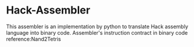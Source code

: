 # Hack-Assembler
This assembler is an implementation by python to translate Hack assembly language into binary code.
Assembler's instruction contract in binary code reference:<a src="http://www.nand2tetris.org/06.php">Nand2Tetris</a>